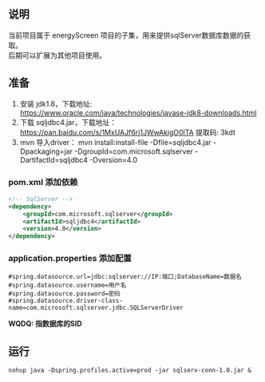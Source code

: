 ## 说明
当前项目属于 energyScreen 项目的子集，用来提供sqlServer数据库数据的获取。<br>
后期可以扩展为其他项目使用。<br>

## 准备
1. 安装 jdk1.8，下载地址: https://www.oracle.com/java/technologies/javase-jdk8-downloads.html <br>
2. 下载 sqljdbc4.jar，下载地址： https://pan.baidu.com/s/1MxUAJf6rj1JWwAkigO0lTA 提取码: 3kdt <br>
3. mvn 导入driver：
mvn install:install-file -Dfile=sqljdbc4.jar -Dpackaging=jar -DgroupId=com.microsoft.sqlserver -DartifactId=sqljdbc4 -Dversion=4.0

### pom.xml 添加依赖 <br>

```xml
<!-- SqlServer -->
<dependency>
    <groupId>com.microsoft.sqlserver</groupId>
    <artifactId>sqljdbc4</artifactId>
    <version>4.0</version>
</dependency>
```

### application.properties 添加配置<br>

```
#spring.datasource.url=jdbc:sqlserver://IP:端口;DatabaseName=数据名
#spring.datasource.username=用户名
#spring.datasource.password=密码
#spring.datasource.driver-class-name=com.microsoft.sqlserver.jdbc.SQLServerDriver
```

**WQDQ: 指数据库的SID**<br>


## 运行
`nohup java -Dspring.profiles.active=prod -jar sqlserv-conn-1.0.jar &`

